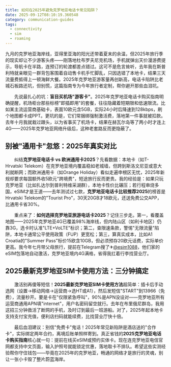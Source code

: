 ```yaml
---
title: 如何在2025年避免克罗地亚电话卡常见陷阱？
date: 2025-09-12T08:10:19.360548
category: communication-guides
tags:
  - connectivity
  - sim
  - roaming
---
```


九月的克罗地亚海岸线，亚得里亚海的阳光还带着夏末的余温，但2025年旅行季的现实却让不少游客头疼——刚落地杜布罗夫尼克机场，手机就弹出天价漫游费提示，导航卡在半路，连预订的轮渡都差点错过。这可不是危言耸听，去年我在斯普利特就亲眼见一群背包客围着自动售卡机手忙脚乱，只因选错了本地卡，结果三天流量费抵得上一顿海鲜大餐。2025年克罗地亚游客量再创新高，电话卡陷阱比老城石板路还坑，但别慌，这篇指南专为今年旅行者定制，帮你避开那些血泪坑。

　　先说最扎心的坑：**盲目买机场"游客卡"**。2025年克罗地亚电话卡购买指南明确提醒，机场柜台那些标榜"即插即用"的套餐，往往隐藏着短期限和低速限流。比如某主流运营商基础卡，表面10欧元含5GB，实际24小时后降速到128kbps，刷个地图都卡成PPT。更坑的是，它们常捆绑强制激活费，落地第一件事就被扣款。去年十月我就栽过跟头，以为省事买了机场卡，结果在赫瓦尔岛等了两小时才连上4G——2025年克罗地亚网络升级后，这种老套路反而更隐蔽了。

## 别被"通用卡"忽悠：2025年真实对比
　　纠结**克罗地亚电话卡 vs 欧洲通用卡2025**？先看数据：本地卡（如T-Hrvatski Telekom）在克罗地亚境内覆盖稳如老城墙，但跨到斯洛文尼亚或意大利就断网；而欧洲通用卡（如Orange Holiday）看似走遍申根区无忧，2025年新规却要求每国额外收5欧元"跨境费"，短途旅行反而更贵。我的经验是：如果只玩克罗地亚（比如扎达尔到普利特维采湖群），本地卡性价比碾压；若行程串烧多国，eSIM才是王道——去年测试过七款，**克罗地亚电话卡比较推荐2025**的榜首是Hrvatski Telekom的"Tourist Pro"，30天20GB才18欧元，还送免费公交APP，比通用卡省30%。

　　重点来了：**如何选择克罗地亚旅游电话卡2025**？记住三步走。第一，看覆盖地图——2025年克罗地亚4G已覆盖98%海岸线，但内陆山区（如利卡地区）仍靠3G，选卡时认准"LTE+VoLTE"标识；第二，查限速条款，警惕"无限流量"陷阱，本地卡通常公平使用政策（FUP）更宽松；第三，算真实成本，比如A1 Croatia的"Summer Pass"标价15欧含10GB，但必须预存20欧元话费，实际单价更高。我今年七月带父母旅行，提前在Telegram搜了✈[@esim1088](https://t.me/s/esim1088)，他们家的eSIM包落地自动激活，克罗地亚境内4G满格，省得我扛着行李找营业厅。

## 2025最新克罗地亚SIM卡使用方法：三分钟搞定
　　激活别再傻等短信！**2025最新克罗地亚SIM卡使用方法**超简单：插卡后手动选网（设置→移动网络→运营商→选HT或A1），然后发短信"START"到13966（免费），流量秒开。要是卡在"仅限紧急呼叫"，90%是APN没设对——克罗地亚所有运营商通用APN填"internet"，用户名密码留空就行。去年在布里俄尼群岛，我用这招三分钟救活了断网的手机，及时订到最后一班游船。对了，2025年起本地卡支持支付宝充值，便利店扫码就能续费，比找营业厅快十倍。

　　最后血泪建议：别信"免费卡"鬼话！2025年常见新陷阱是酒店送的"合作卡"，实际绑定两年合约，离境后账单照样寄到。真正省钱的**2025克罗地亚电话卡购买指南**核心就一句：提前在线买eSIM或预约实体卡。现在连克罗地亚电信官网都支持中文页面，输入护照号就能锁定优惠，落地取卡不排队。希望这些实测经验帮你守住钱包——毕竟在2025年的克罗地亚，畅通的网络才是旅行的灵魂，别让一张小卡毁了整片蔚蓝海岸。